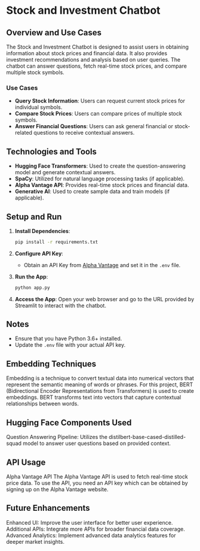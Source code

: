 # Stock and Investment Chatbot
## Overview and Use Cases
The Stock and Investment Chatbot is designed to assist users in obtaining information about stock prices and financial data. It also provides investment recommendations and analysis based on user queries. The chatbot can answer questions, fetch real-time stock prices, and compare multiple stock symbols.

### Use Cases
- **Query Stock Information**: Users can request current stock prices for individual symbols.
- **Compare Stock Prices**: Users can compare prices of multiple stock symbols.
- **Answer Financial Questions**: Users can ask general financial or stock-related questions to receive contextual answers.
## Technologies and Tools
- **Hugging Face Transformers**: Used to create the question-answering model and generate contextual answers.
- **SpaCy**: Utilized for natural language processing tasks (if applicable).
- **Alpha Vantage API**: Provides real-time stock prices and financial data.
- **Generative AI**: Used to create sample data and train models (if applicable).

## Setup and Run

1. **Install Dependencies**:
    ```bash
    pip install -r requirements.txt
    ```

2. **Configure API Key**:
    - Obtain an API Key from [Alpha Vantage](https://www.alphavantage.co/support/#api-key) and set it in the `.env` file.

3. **Run the App**:
    ```bash
    python app.py
    ```

4. **Access the App**:
    Open your web browser and go to the URL provided by Streamlit to interact with the chatbot.

## Notes
- Ensure that you have Python 3.6+ installed.
- Update the `.env` file with your actual API key.
  
## Embedding Techniques

Embedding is a technique to convert textual data into numerical vectors that represent the semantic meaning of words or phrases. For this project, BERT (Bidirectional Encoder Representations from Transformers) is used to create embeddings. BERT transforms text into vectors that capture contextual relationships between words.


## Hugging Face Components Used
Question Answering Pipeline: Utilizes the distilbert-base-cased-distilled-squad model to answer user questions based on provided context.

## API Usage
Alpha Vantage API
The Alpha Vantage API is used to fetch real-time stock price data. To use the API, you need an API key which can be obtained by signing up on the Alpha Vantage website.

## Future Enhancements
Enhanced UI: Improve the user interface for better user experience.
Additional APIs: Integrate more APIs for broader financial data coverage.
Advanced Analytics: Implement advanced data analytics features for deeper market insights.
